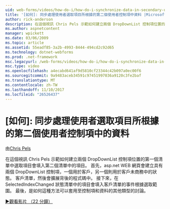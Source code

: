 ```yaml
---
uid: web-forms/videos/how-do-i/how-do-i-synchronize-data-in-secondary-user-controls-based-upon-user-selections
title: '[如何]: 同步處理使用者選取項目所根據的第二個使用者控制項中資料 |Microsoft 文件'
author: rick-anderson
description: 在這個視訊 Chris Pels 示範如何建立兩個 DropDownList 控制項位置的第一個清單中選取項目會填入第二個清單中的項目。 Firs...
ms.author: aspnetcontent
manager: wpickett
ms.date: 03/06/2009
ms.topic: article
ms.assetid: 55eadf85-3a2b-4993-8444-494cd2c92d65
ms.technology: dotnet-webforms
ms.prod: .net-framework
msc.legacyurl: /web-forms/videos/how-do-i/how-do-i-synchronize-data-in-secondary-user-controls-based-upon-user-selections
msc.type: video
ms.openlocfilehash: a4ecabd641af9d5810cf23344c42b097a0ec00f6
ms.sourcegitcommit: 9a9483aceb34591c97451997036a9120c3fe2baf
ms.translationtype: MT
ms.contentlocale: zh-TW
ms.lasthandoff: 11/10/2017
ms.locfileid: "26526437"
---
```

<a name="how-do-i-synchronize-data-in-secondary-user-controls-based-upon-user-selections"></a>[如何]: 同步處理使用者選取項目所根據的第二個使用者控制項中的資料
====================
由[Chris Pels](https://twitter.com/chrispels)

在這個視訊 Chris Pels 示範如何建立兩個 DropDownList 控制項位置的第一個清單中選取項目會填入第二個清單中的項目。 首先，asp.net WEB 網頁會建立具有兩個 DropDownList 控制項，一個用於客戶，另一個則用於客戶未商務中的狀態。 客戶清單，然後會擴展背後的程式碼中。 接下來，在 SelectedIndexChanged 狀態清單中的項目會填入客戶清單的事件根據選取範圍。 最後，是如何這種方法可以套用至控制項和資料的其他類型的討論。

[&#9654;觀看影片 （22 分鐘）](https://channel9.msdn.com/Blogs/ASP-NET-Site-Videos/how-do-i-synchronize-data-in-secondary-user-controls-based-upon-user-selections)
